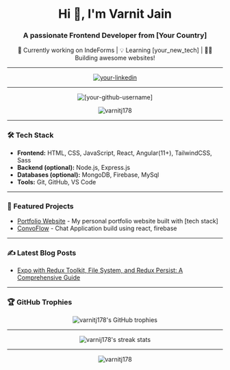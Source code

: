 <!-- Intro section with a personal touch -->
<h1 align="center">Hi 👋, I'm Varnit Jain</h1>
<h3 align="center">A passionate Frontend Developer from [Your Country]</h3>

<!-- Optional: Add a description of what you do or your current role -->
<p align="center">
  🚀 Currently working on IndeForms | 💡 Learning [your_new_tech] | 👨‍💻 Building awesome websites!
</p>

---

<!-- Socials: LinkedIn, Twitter, Portfolio -->
<p align="center">
  <a href="https://linkedin.com/in/varnitjain17" target="blank">
    <img align="center" src="https://img.shields.io/badge/LinkedIn-0077B5?logo=linkedin&logoColor=white" alt="your-linkedin" />
  </a>
<!--   <a href="https://twitter.com/[your-twitter]" target="blank">
    <img align="center" src="https://img.shields.io/badge/Twitter-1DA1F2?logo=twitter&logoColor=white" alt="your-twitter" />
  </a>
  <a href="https://[your-portfolio-link]" target="blank">
    <img align="center" src="https://img.shields.io/badge/Portfolio-181717?logo=github&logoColor=white" alt="your-portfolio" />
  </a> -->
</p>

---

<!-- GitHub Stats Card - Shows overall contribution stats -->
<p align="center">
  <img align="center" src="https://github-readme-stats.vercel.app/api?username=varnitj178&show_icons=true&theme=radical" alt="[your-github-username]" />
</p>

<!-- Top Languages Card - Displays the most used programming languages -->
<p align="center">
  <img align="center" src="https://github-readme-stats.vercel.app/api/top-langs/?username=varnitj178&layout=compact&theme=radical" alt="varnitj178" />
</p>

---

<!-- Add a section for what technologies you work with -->
### 🛠 Tech Stack

- **Frontend:** HTML, CSS, JavaScript, React, Angular(11+), TailwindCSS, Sass
- **Backend (optional):** Node.js, Express.js
- **Databases (optional):** MongoDB, Firebase, MySql
- **Tools:** Git, GitHub, VS Code

---


<!-- List some fun repositories/projects -->
### 🌟 Featured Projects

- [Portfolio Website](https://varnitjain.com) - My personal portfolio website built with [tech stack]
- [ConvoFlow](https://github.com/varnitj178/convoflow) - Chat Application build using react, firebase


---

<!-- If you have a blog or post articles, fetch the latest dynamically -->
### ✍️ Latest Blog Posts
<!-- BLOG-POST-LIST:START -->
- [Expo with Redux Toolkit, File System, and Redux Persist: A Comprehensive Guide]([https://your-blog-link.com](https://dev.to/varnitj178/expo-with-redux-toolkit-file-system-and-redux-persist-a-comprehensive-guide-4mlf))
<!-- BLOG-POST-LIST:END -->

---

<!-- Optionally add some fun badges or streak stats -->
### 🏆 GitHub Trophies
<p align="center">
  <img align="center" src="https://github-profile-trophy.vercel.app/?username=varnitj178&theme=radical&margin-w=15" alt="varnitj178's GitHub trophies" />
</p>

---

<!-- Fun streak stats to show your contribution streak -->
<p align="center">
  <img src="https://github-readme-streak-stats.herokuapp.com/?user=varnitj178&theme=radical" alt="varnij178's streak stats" />
</p>

---

<!-- Footer (Optional) -->
<p align="center"> 
  <img src="https://komarev.com/ghpvc/?username=varnitj178color=brightgreen" alt="varnitj178" /> 
</p>
